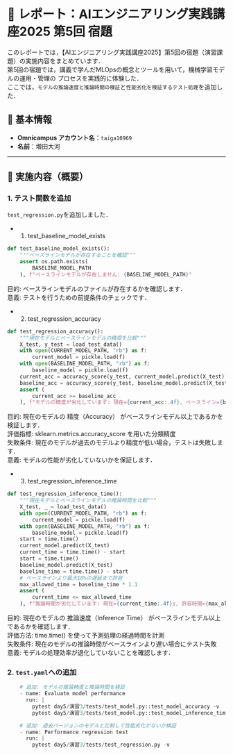 # 📄 レポート：AIエンジニアリング実践講座2025 第5回 宿題

このレポートでは，【AIエンジニアリング実践講座2025】第5回の宿題（演習課題）の実施内容をまとめています．<br>
第5回の宿題では，講義で学んだMLOpsの概念とツールを用いて，機械学習モデルの運用・管理の
プロセスを実践的に体験した．<br>
ここでは，`モデルの推論速度と推論時間の検証`と`性能劣化を検証するテスト処理`を追加した．<br>

## 🙋 基本情報

- **Omnicampus アカウント名**：`taiga10969`  
- **名前**：増田大河

---
## 📌 実施内容（概要）

### 1. テスト関数を追加
`test_regression.py`を追加しました．

- 1. test_baseline_model_exists
```python
def test_baseline_model_exists():
    """ベースラインモデルが存在することを確認"""
    assert os.path.exists(
        BASELINE_MODEL_PATH
    ), f"ベースラインモデルが存在しません: {BASELINE_MODEL_PATH}"

```
目的: ベースラインモデルのファイルが存在するかを確認します．<br>
意義: テストを行うための前提条件のチェックです．

- 2. test_regression_accuracy
```python
def test_regression_accuracy():
    """現在モデルとベースラインモデルの精度を比較"""
    X_test, y_test = load_test_data()
    with open(CURRENT_MODEL_PATH, "rb") as f:
        current_model = pickle.load(f)
    with open(BASELINE_MODEL_PATH, "rb") as f:
        baseline_model = pickle.load(f)
    current_acc = accuracy_score(y_test, current_model.predict(X_test))
    baseline_acc = accuracy_score(y_test, baseline_model.predict(X_test))
    assert (
        current_acc >= baseline_acc
    ), f"モデルの精度が劣化しています: 現在={current_acc:.4f}, ベースライン={baseline_acc:.4f}"
```
目的: 現在のモデルの 精度（Accuracy） がベースラインモデル以上であるかを検証します．<br>
評価指標: sklearn.metrics.accuracy_score を用いた分類精度<br>
失敗条件: 現在のモデルが過去のモデルより精度が低い場合，テストは失敗します．<br>
意義: モデルの性能が劣化していないかを保証します．<br>

- 3. test_regression_inference_time
```python
def test_regression_inference_time():
    """現在モデルとベースラインモデルの推論時間を比較"""
    X_test, _ = load_test_data()
    with open(CURRENT_MODEL_PATH, "rb") as f:
        current_model = pickle.load(f)
    with open(BASELINE_MODEL_PATH, "rb") as f:
        baseline_model = pickle.load(f)
    start = time.time()
    current_model.predict(X_test)
    current_time = time.time() - start
    start = time.time()
    baseline_model.predict(X_test)
    baseline_time = time.time() - start
    # ベースラインより最大10%の遅延まで許容
    max_allowed_time = baseline_time * 1.1
    assert (
        current_time <= max_allowed_time
    ), f"推論時間が劣化しています: 現在={current_time:.4f}s, 許容時間={max_allowed_time:.4f}s"
```
目的: 現在のモデルの 推論速度（Inference Time） がベースラインモデル以上であるかを確認します．<br>
評価方法: time.time() を使って予測処理の経過時間を計測<br>
失敗条件: 現在のモデルの推論時間がベースラインより遅い場合にテスト失敗<br>
意義: モデルの処理効率が退化していないことを確認します．<br>

### 2. `test.yaml`への追加

```python
    # 追加: モデルの推論精度と推論時間を検証
    - name: Evaluate model performance
      run: |
        pytest day5/演習3/tests/test_model.py::test_model_accuracy -v
        pytest day5/演習3/tests/test_model.py::test_model_inference_time -v

    # 追加: 過去バージョンのモデルと比較して性能劣化がないか検証
    - name: Performance regression test
      run: |
        pytest day5/演習3/tests/test_regression.py -v
```